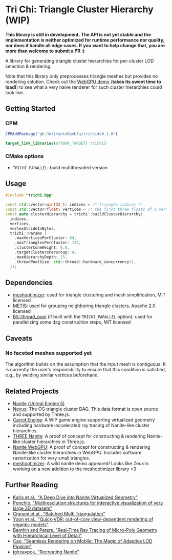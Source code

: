 # Tri Chi: Triangle Cluster Hierarchy (WIP)

**This library is still in development. The API is not yet stable and the implementation is neither optimized for runtime performance nor quality, nor does it handle all edge cases.
If you want to help change that, you are more than welcome to submit a PR :)**

A library for generating triangle cluster hierarchies for per-cluster LOD selection & rendering.

Note that this library only preprocesses triangle meshes but provides no rendering solution. Check out the [WebGPU demo](https://jolifantobambla.github.io/trichi/) (**takes its sweet time to load!**) to see what a very naive renderer for such cluster hierarchies could look like.

## Getting Started

### CPM

```cmake
CPMAddPackage("gh:JolifantoBambla/trichi#v0.1.0")

target_link_libraries(${YOUR_TARGET} trichi)
```

### CMake options

 - `TRICHI_PARALLEL`: build multithreaded version

## Usage

```cpp
#include "trichi.hpp"

const std::vector<uint32_t> indices = /* triangle indices */
const std::vector<float> vertices = /* the first three floats of a vertex should be its 3d position */
const auto clusterHierarchy = trichi::buildClusterHierarchy(
  indices,
  vertices,
  vertexStrideInBytes,
  trichi::Params {
    .maxVerticesPerCluster: 64,
    .maxTrianglesPerCluster: 128,
    .clusterConeWeight: 0.0,
    .targetClustersPerGroup: 4,
    .maxHierarchyDepth: 25,
    .threadPoolSize: std::thread::hardware_concurrency(),
  });
```


## Dependencies

 - [meshoptimizer](https://github.com/zeux/meshoptimizer): used for triangle clustering and mesh simplification, MIT licensed
 - [METIS](https://github.com/KarypisLab/METIS): used for grouping neighboring triangle clusters, Apache 2.0 licensed
 - [BS::thread_pool](https://github.com/bshoshany/thread-pool) (if built with the `TRICHI_PARALLEL` option): used for parallelizing some dag construction steps, MIT licensed

## Caveats

### No faceted meshes supported yet

The algorithm builds on the assumption that the input mesh is contiguous. It is currently the user's responsibility to ensure that this condition is satisfied, e.g., by welding similar vertices beforehand.

## Related Projects

 - [Nanite (Unreal Engine 5)](https://dev.epicgames.com/documentation/en-us/unreal-engine/nanite-virtualized-geometry-in-unreal-engine)
 - [Nexus](https://github.com/cnr-isti-vclab/nexus): The OG triangle cluster DAG. This data format is open source and supported by Three.js.
 - [Carrot Engine](https://github.com/jglrxavpok/Carrot): A WIP game engine supporting virtualized geometry including hardware-accelerated ray tracing of Nanite-like cluster hierarchies.
 - [THREE Nanite](https://github.com/AIFanatic/three-nanite): A proof of concept for constructing & rendering Nanite-like cluster hierarchies in Three.js.
 - [Nanite WebGPU](https://github.com/Scthe/nanite-webgpu): A proof of concept for constructing & rendering Nanite-like cluster hierarchies in WebGPU. Includes software rasterization for very small triangles.
 - [meshoptimizer](https://github.com/zeux/meshoptimizer): A wild nanite demo appeared! Looks like Zeux is working on a new addition to the meshoptimizer library <3

## Further Reading

 - [Karis et al., "A Deep Dive into Nanite Virtualized Geometry"](https://advances.realtimerendering.com/s2021/Karis_Nanite_SIGGRAPH_Advances_2021_final.pdf)
 - [Ponchio, "Multiresolution structures for interactive visualization of very large 3D datasets"](https://vcg.isti.cnr.it/~ponchio/download/ponchio_phd.pdf)
 - [Cignoni et al., "Batched Multi Triangulation"](https://ieeexplore.ieee.org/document/1532797)
 - [Yoon et al., "Quick-VDR: out-of-core view-dependent rendering of gigantic models"](https://ieeexplore.ieee.org/document/1432683)
 - [Benthin and Peters, "Real-Time Ray Tracing of Micro-Poly Geometry with Hierarchical Level of Detail"](https://onlinelibrary.wiley.com/doi/10.1111/cgf.14868)
 - [Cao, "Seamless Rendering on Mobile: The Magic of Adaptive LOD Pipeline"](https://advances.realtimerendering.com/s2024/content/Cao-NanoMesh/AdavanceRealtimeRendering_NanoMesh0810.pdf)
 - [jglrxavpok, "Recreating Nanite"](https://jglrxavpok.github.io/2023/11/12/recreating-nanite-the-plan.html)
